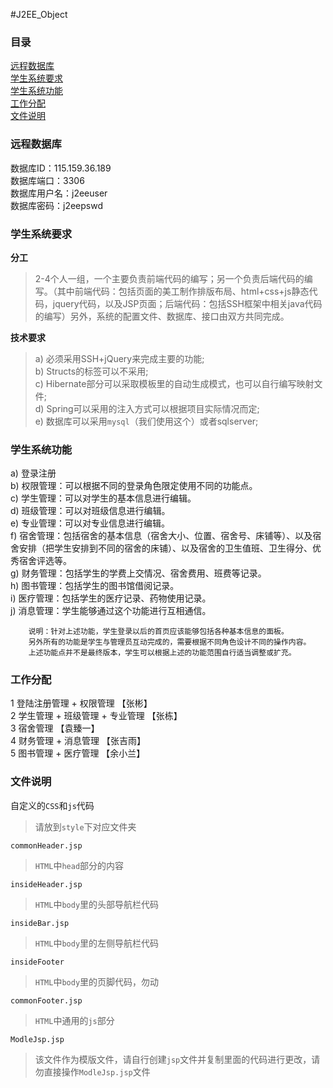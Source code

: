 #J2EE_Object
### 目录 ###

[远程数据库](#database)  
[学生系统要求](#request)  
[学生系统功能](#function)  
[工作分配](#allocation)  
[文件说明](#Intro)  

### 远程数据库<span id="database"></span> ###
数据库ID：115.159.36.189  
数据库端口：3306  
数据库用户名：j2eeuser  
数据库密码：j2eepswd  

### 学生系统要求<span id="request"></span> ###
**分工**
>2-4个人一组，一个主要负责前端代码的编写；另一个负责后端代码的编写。（其中前端代码：包括页面的美工制作排版布局、html+css+js静态代码，jquery代码，以及JSP页面；后端代码：包括SSH框架中相关java代码的编写）另外，系统的配置文件、数据库、接口由双方共同完成。

**技术要求**
>a)	必须采用SSH+jQuery来完成主要的功能;  
b)	Structs的标签可以不采用;  
c)	Hibernate部分可以采取模板里的自动生成模式，也可以自行编写映射文件;  
d)	Spring可以采用的注入方式可以根据项目实际情况而定;  
e)	数据库可以采用`mysql`（我们使用这个）或者sqlserver;  

### 学生系统功能<span id="function"></span> ###
a)	登录注册<br />
b)	权限管理：可以根据不同的登录角色限定使用不同的功能点。  
c)	学生管理：可以对学生的基本信息进行编辑。  
d)	班级管理：可以对班级信息进行编辑。  
e)	专业管理：可以对专业信息进行编辑。  
f)	宿舍管理：包括宿舍的基本信息（宿舍大小、位置、宿舍号、床铺等）、以及宿舍安排（把学生安排到不同的宿舍的床铺）、以及宿舍的卫生值班、卫生得分、优秀宿舍评选等。  
g)	财务管理：包括学生的学费上交情况、宿舍费用、班费等记录。  
h)	图书管理：包括学生的图书馆借阅记录。  
i)	医疗管理：包括学生的医疗记录、药物使用记录。  
j)	消息管理：学生能够通过这个功能进行互相通信。  

		说明：针对上述功能，学生登录以后的首页应该能够包括各种基本信息的面板。
		另外所有的功能是学生与管理员互动完成的，需要根据不同角色设计不同的操作内容。
		上述功能点并不是最终版本，学生可以根据上述的功能范围自行适当调整或扩充。

### 工作分配<span id="allocation"></span> ###
1 登陆注册管理 + 权限管理  【张彬】  
2 学生管理 + 班级管理 + 专业管理  【张栋】  
3 宿舍管理  【袁臻一】  
4 财务管理 + 消息管理  【张吉雨】  
5 图书管理 + 医疗管理  【余小兰】  

### 文件说明<span id="intro"></span> ###
自定义的`CSS`和`js`代码  
>请放到`style`下对应文件夹  

`commonHeader.jsp`  
>`HTML`中`head`部分的内容  

`insideHeader.jsp`  
>`HTML`中`body`里的头部导航栏代码  

`insideBar.jsp`  
>`HTML`中`body`里的左侧导航栏代码  

`insideFooter`
>`HTML`中`body`里的页脚代码，勿动  

`commonFooter.jsp`  
>`HTML`中通用的`js`部分  

`ModleJsp.jsp`  
>该文件作为模版文件，请自行创建`jsp`文件并复制里面的代码进行更改，请勿直接操作`ModleJsp.jsp`文件